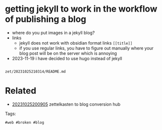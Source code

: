 # getting jekyll to work in the workflow of publishing a blog

- where do you put images in a jekyll blog?
- links
  - jekyll does not work with obsidian format links `[[title]]`
  - if you use regular links, you have to figure out manually where your blog post will be on the server which is annoying
- 2023-11-19 i have decided to use hugo instead of jekyll

```
```

` zet/20231025210314/README.md `

# Related

- [20231025200905](/zet/20231025200905/README.md) zettelkasten to blog conversion hub

Tags:

    #web #broken #blog
